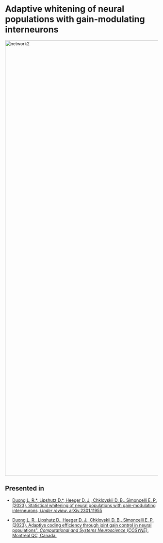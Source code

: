 # Adaptive whitening of neural populations with gain-modulating interneurons

<img width="1434" alt="network2" src="https://user-images.githubusercontent.com/8090896/206334536-316da3b8-6278-41c5-9cc7-58745125e32f.png">

## Presented in

- [Duong L. R.\*, Lipshutz D.\*, Heeger D. J., Chklovskii D. B., Simoncelli E. P. (2023). Statistical whitening of neural populations with gain-modulating interneurons, _Under review_. arXiv.2301.11955](  
<https://doi.org/10.48550/arXiv.2301.11955>)

- [Duong L. R., Lipshutz D., Heeger D. J., Chklovskii D. B., Simoncelli E. P. (2023). Adaptive coding efficiency through joint gain control in neural populations". _Computational and Systems Neuroscience (COSYNE)_, Montreal QC, Canada.](https://www.world-wide.org/cosyne-23/adaptive-coding-efficiency-through-joint-7485fd18/)
